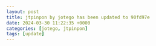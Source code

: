 ```yaml
---
layout: post
title: jtpinpon by jotego has been updated to 90fd97e
date: 2024-03-30 11:22:35 +0000
categories: [jotego, jtpinpon]
tags: [update]
---
```


